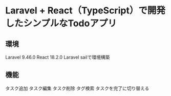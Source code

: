 # Laravel + React（TypeScript）で開発したシンプルなTodoアプリ

## 環境
Laravel 9.46.0
React 18.2.0
Laravel sailで環境構築

## 機能
タスク追加
タスク編集
タスク削除
タグ検索
タスクを完了に切り替える
